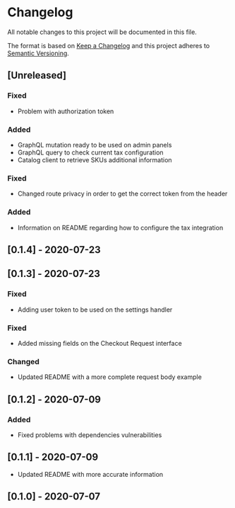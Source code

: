# Changelog

All notable changes to this project will be documented in this file.

The format is based on [Keep a Changelog](http://keepachangelog.com/en/1.0.0/)
and this project adheres to [Semantic Versioning](http://semver.org/spec/v2.0.0.html).

## [Unreleased]
### Fixed
- Problem with authorization token

### Added
- GraphQL mutation ready to be used on admin panels
- GraphQL query to check current tax configuration
- Catalog client to retrieve SKUs additional information

### Fixed
- Changed route privacy in order to get the correct token from the header

### Added
- Information on README regarding how to configure the tax integration

## [0.1.4] - 2020-07-23

## [0.1.3] - 2020-07-23
### Fixed
- Adding user token to be used on the settings handler

### Fixed
- Added missing fields on the Checkout Request interface
### Changed
- Updated README with a more complete request body example

## [0.1.2] - 2020-07-09
### Added
- Fixed problems with dependencies vulnerabilities

## [0.1.1] - 2020-07-09
- Updated README with more accurate information

## [0.1.0] - 2020-07-07

